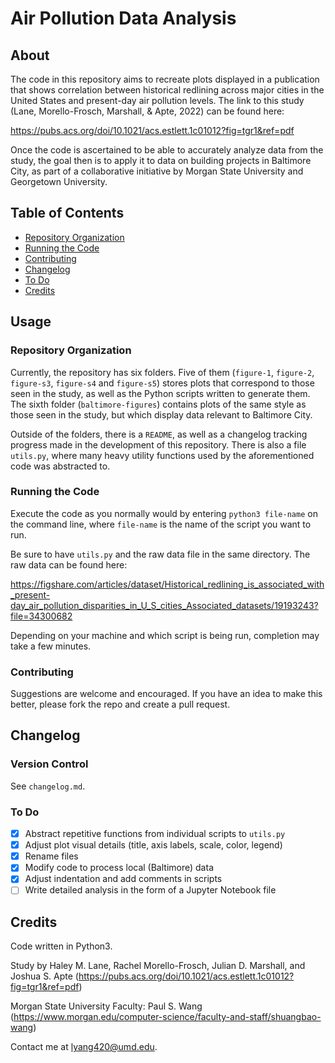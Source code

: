 # Air Pollution Data Analysis

## About

The code in this repository aims to recreate plots displayed in a publication
that shows correlation between historical redlining across major cities in the
United States and present-day air pollution levels. The link to this study
(Lane, Morello-Frosch, Marshall, & Apte, 2022) can be found here:

https://pubs.acs.org/doi/10.1021/acs.estlett.1c01012?fig=tgr1&ref=pdf

Once the code is ascertained to be able to accurately analyze data from the
study, the goal then is to apply it to data on building projects in Baltimore
City, as part of a collaborative initiative by Morgan State University and
Georgetown University.

## Table of Contents

- [Repository Organization](#repo-organization)
- [Running the Code](#execution)
- [Contributing](#contributing)
- [Changelog](#roadmap)
- [To Do](#to-do)
- [Credits](#credits)

## Usage

### Repository Organization

Currently, the repository has six folders. Five of them (`figure-1`,
`figure-2`, `figure-s3`, `figure-s4` and `figure-s5`) stores plots that
correspond to those seen in the study, as well as the Python scripts written to
generate them. The sixth folder (`baltimore-figures`) contains plots of the
same style as those seen in the study, but which display data relevant to
Baltimore City.

Outside of the folders, there is a `README`, as well as a changelog tracking
progress made in the development of this repository. There is also a file
`utils.py`, where many heavy utility functions used by the aforementioned code
was abstracted to.

### Running the Code

Execute the code as you normally would by entering `python3 file-name` on the
command line, where `file-name` is the name of the script you want to run.

Be sure to have `utils.py` and the raw data file in the same directory. The raw
data can be found here:

https://figshare.com/articles/dataset/Historical_redlining_is_associated_with_present-day_air_pollution_disparities_in_U_S_cities_Associated_datasets/19193243?file=34300682

Depending on your machine and which script is being run, completion may take
a few minutes.

### Contributing

Suggestions are welcome and encouraged. If you have an idea to make this
better, please fork the repo and create a pull request.

## Changelog

### Version Control

See `changelog.md`.

### To Do

- [x] Abstract repetitive functions from individual scripts to `utils.py`
- [x] Adjust plot visual details (title, axis labels, scale, color, legend)
- [x] Rename files
- [x] Modify code to process local (Baltimore) data
- [x] Adjust indentation and add comments in scripts
- [ ] Write detailed analysis in the form of a Jupyter Notebook file

## Credits

Code written in Python3.

Study by Haley M. Lane, Rachel Morello-Frosch, Julian D. Marshall, and Joshua
S. Apte (https://pubs.acs.org/doi/10.1021/acs.estlett.1c01012?fig=tgr1&ref=pdf)

Morgan State University Faculty: Paul S. Wang
(https://www.morgan.edu/computer-science/faculty-and-staff/shuangbao-wang)

Contact me at
[lyang420@umd.edu](mailto:lyang420@umd.edu?subject=[GitHub]%20Air20%Pollution%20Data).
